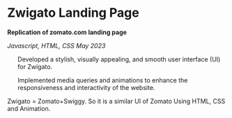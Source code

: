 # Zwigato Landing Page

<strong> Replication of zomato.com landing page </strong>

<i> Javascript, HTML, CSS May 2023 </i>
<ol> Developed a stylish, visually appealing, and smooth user interface (UI) for Zwigato. </ol>
<ol> Implemented media queries and animations to enhance the responsiveness and interactivity of the website. </ol>

Zwigato = Zomato+Swiggy. So it is a similar UI of Zomato Using HTML, CSS and Animation.
